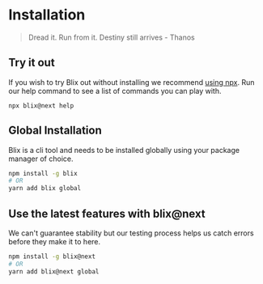 # Installation
> Dread it. Run from it. Destiny still arrives - Thanos

## Try it out
If you wish to try Blix out without installing we recommend [using npx](https://medium.com/@maybekatz/introducing-npx-an-npm-package-runner-55f7d4bd282b). Run our help command to see a list of commands you can play with.

```
npx blix@next help  
```


## Global Installation

Blix is a cli tool and needs to be installed globally using your package manager of choice. 

```bash
npm install -g blix
# OR
yarn add blix global
```

## Use the latest features with blix@next
We can't guarantee stability but our testing process helps us catch errors before they make it to here.
```bash
npm install -g blix@next
# OR
yarn add blix@next global
```

